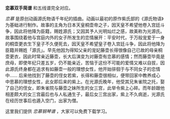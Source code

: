 

**恋慕双手简谱** 和五线谱完全对应。

_恋慕_
是原创动画源氏物语千年纪的插曲。动画以最初的原作紫氏部的《源氏物语》为基础进行制作。故事的主角为日本天皇桐壶帝之子，因天皇不希望他卷入宫廷斗争，因此将他降为臣籍，赐姓源氏；又因其予人光明灿烂之感，故美称为光源氏。故事围绕着他与宫庭内外的女子所发生的恋情展开：平安时代，于万般宠爱于一身的桐壶更衣生下皇子不久便死去，因天皇不希望皇子卷入宫廷斗争，因此将他降为臣籍并赐姓「源氏」。早先他因为得知父亲的宠妃藤壶长得很像自己已故的母亲桐壶更衣，因此时常亲近藤壶，长大后演变为对藤壶有恋慕的感情；然而藤壶毕竟是庶母，即使年纪只差五岁，仍不能亲近，苦恼于这份不可能的爱情又难以自拔，因此源氏终身都在追求有如藤壶一般的理想女性，他开始徘徊于与不同女子的恋情中……
后来他找到了藤壶的侄女若紫，长得和藤壶很相似，便带回家中教养成心中思慕的理想女性，此女即后来的紫上。在光源氏晚年，他受其兄朱雀院之托，娶了自己的侄女，即朱雀院与藤壶之妹所生的女三宫，此举令紫上心碎。而年龄跟他相差颇大的女三宫最后也与人私通生子，最后女三宫出家，紫上不久病逝，光源氏在经历世事后也遁入空门，出家为僧。

这里我们提供 _恋慕钢琴谱_ ，大家可以免费下载学习。

